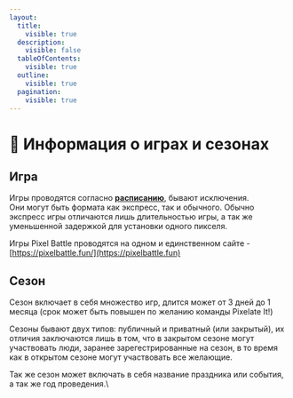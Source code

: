 ```yaml
---
layout:
  title:
    visible: true
  description:
    visible: false
  tableOfContents:
    visible: true
  outline:
    visible: true
  pagination:
    visible: true
---
```


# 📌 Информация о играх и сезонах

## Игра <a href="#games" id="games"></a>

Игры проводятся согласно [**расписанию**](../schedule.md), бывают исключения. \
Они могут быть формата как экспресс, так и обычного. Обычно экспресс игры отличаются лишь длительностью игры, а так же уменьшенной задержкой для установки одного пикселя.

Игры Pixel Battle проводятся на одном и единственном сайте - [https://pixelbattle.fun/](https://pixelbattle.fun)

## Сезон <a href="#season" id="season"></a>

Сезон включает в себя множество игр, длится может от 3 дней до 1 месяца (срок может быть повышен по желанию команды Pixelate It!)

Сезоны бывают двух типов: публичный и приватный (или закрытый), их отличия заключаются лишь в том, что в закрытом сезоне могут участвовать люди, заранее зарегестрированные на сезон, в то время как в открытом сезоне могут участвовать все желающие.

Так же сезон может включать в себя название праздника или события, а так же год проведения.\

